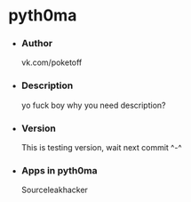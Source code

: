 # pyth0ma

* ### Author
	vk.com/poketoff


* ### Description
	yo fuck boy why you need description?


* ### Version
	This is testing version, wait next commit ^-^


* ### Apps in pyth0ma
	Sourceleakhacker